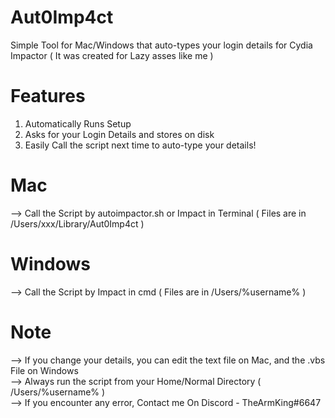 # Aut0Imp4ct
Simple Tool for Mac/Windows that auto-types your login details for Cydia Impactor ( It was created for Lazy asses like me ) 

# Features
1) Automatically Runs Setup
2) Asks for your Login Details and stores on disk
3) Easily Call the script next time to auto-type your details!

# Mac
--> Call the Script by autoimpactor.sh or Impact in Terminal ( Files are in /Users/xxx/Library/Aut0Imp4ct )

# Windows
--> Call the Script by Impact in cmd ( Files are in /Users/%username% ) 

# Note
--> If you change your details, you can edit the text file on Mac, and the .vbs File on Windows\
--> Always run the script from your Home/Normal Directory ( /Users/%username% )\
--> If you encounter any error, Contact me On Discord - TheArmKing#6647
